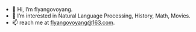 - 👋 Hi, I’m flyangovoyang.
- 👀 I’m interested in Natural Language Processing, History, Math, Movies.
- 📫 reach me at flyangovoyang@163.com.
